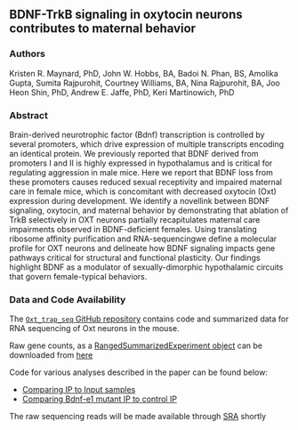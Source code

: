## BDNF-TrkB signaling in oxytocin neurons contributes to maternal behavior

### Authors

Kristen R. Maynard, PhD, John W. Hobbs, BA, Badoi N. Phan, BS, Amolika Gupta, Sumita Rajpurohit, Courtney Williams, BA, Nina Rajpurohit, BA, Joo Heon Shin, PhD, Andrew E. Jaffe, PhD, Keri Martinowich, PhD

### Abstract

Brain-derived neurotrophic factor (Bdnf) transcription is controlled by several promoters, which drive expression of multiple transcripts encoding an identical protein. We previously reported that BDNF derived from promoters I and II is highly expressed in hypothalamus and is critical for regulating aggression in male mice. Here we report that BDNF loss from these promoters causes reduced sexual receptivity and impaired maternal care in female mice, which is concomitant with decreased oxytocin (Oxt) expression during development. We identify a novellink between BDNF signaling, oxytocin, and maternal behavior by demonstrating that ablation of TrkB selectively in OXT neurons partially recapitulates maternal care impairments observed in BDNF-deficient females. Using translating ribosome affinity purification and RNA-sequencingwe define a molecular profile for OXT neurons and delineate how BDNF signaling impacts gene pathways critical for structural and functional plasticity. Our findings highlight BDNF as a modulator of sexually-dimorphic hypothalamic circuits that govern female-typical behaviors.

### Data and Code Availability

The [`Oxt_trap_seq` GitHub repository](https://github.com/LieberInstitute/oxt_trap_seq/edit/master/README.md) contains code and summarized data for RNA sequencing of Oxt neurons in the mouse. 

Raw gene counts, as a [RangedSummarizedExperiment object](https://bioconductor.org/packages/release/bioc/html/SummarizedExperiment.html) can be downloaded from [here](rseObjs_oxtMerge_n18_4features.Rdata)

Code for various analyses described in the paper can be found below:
- [Comparing IP to Input samples](analyze_data_trap.R)
- [Comparing Bdnf-e1 mutant IP to control IP](analyze_data_bdnf.R)

The raw sequencing reads will be made available through [SRA](https://www.ncbi.nlm.nih.gov/sra) shortly

